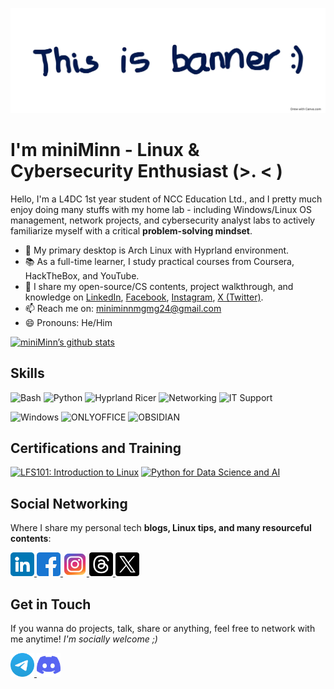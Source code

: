 ![banner](Images/banner.webp)

# I'm miniMinn - Linux & Cybersecurity Enthusiast (>. < )
Hello, I'm a L4DC 1st year student of NCC Education Ltd., and I pretty much enjoy doing many stuffs with my home lab - including Windows/Linux OS management, network projects, and cybersecurity analyst labs to actively familiarize myself with a critical **problem-solving mindset**.

- 🐧 My primary desktop is Arch Linux with Hyprland environment.
- 📚 As a full-time learner, I study practical courses from Coursera, HackTheBox, and YouTube.
- 📝 I share my open-source/CS contents, project walkthrough, and knowledge on [LinkedIn](https://www.linkedin.com/in/minn-maung-maung-03352028a/), [Facebook](https://www.facebook.com/profile.php?id=100087719122627), [Instagram](https://www.instagram.com/miniminn_ig?igsh=aWIyZjhsa2FiaGhs), [X (Twitter)](https://x.com/miniMinn24?t=CjacvDF0KcV51epICnFI7g&s=09).
- 📫 Reach me on: miniminnmgmg24@gmail.com
- 😄 Pronouns: He/Him

[![miniMinn’s github stats](https://github-readme-stats.vercel.app/api?username=miniMinn24)](https://github.com/miniMinn24)

## Skills
<img alt="Bash" src="https://img.shields.io/badge/Linux Administration-%2320232a.svg?style=for-the-badge&logo=gnubash&logoColor=%2361DAFB"/> <img alt="Python" src="https://img.shields.io/badge/Small Scripting-%2320232a.svg?style=for-the-badge&logo=python&logoColor=%2361DAFB"/> <img alt="Hyprland Ricer" src="https://img.shields.io/badge/Hyprland_Ricer-%23000000?style=for-the-badge&logo=neovim&logoColor=%2361DAFB"/> <img alt="Networking" src="https://img.shields.io/badge/Networking-%2320232a.svg?style=for-the-badge&logo=internet&logoColor=%2361DAFB"/> <img alt="IT Support" src="https://img.shields.io/badge/IT Support-%2320232a.svg?style=for-the-badge&logo=windows&logoColor=%2361DAFB"/> 

<img alt="Windows" src="https://img.shields.io/badge/OS Troubleshoot (Windows, Linux)-046dc9?style=for-the-badge&logo=data:image/svg+xml;base64,[BASE64_STRING]&logoColor=white"/> <img alt="ONLYOFFICE" src="https://img.shields.io/badge/ONLYOFFICE-91bbff?style=for-the-badge&logo=data:image/svg+xml;base64,[BASE64_STRING]&logoColor=white"/> <img alt="OBSIDIAN" src="https://img.shields.io/badge/Obsidian Notetaking-ac63ff?style=for-the-badge&logo=data:image/svg+xml;base64,[BASE64_STRING]&logoColor=white"/>

## Certifications and Training
<!--START_SECTION:badges-->
<a href="https://www.credly.com/badges/e248ed44-5712-4c9b-a035-283b1e822840" title="LFS101: Introduction to Linux"><img src="https://images.credly.com/size/80x80/images/97a95d07-04c3-4afb-952a-6bcf46ddb87e/blob" alt="LFS101: Introduction to Linux" width="80" height="80"></a>
<a href="https://www.credly.com/badges/6f89b56a-5f7a-4bc6-ba0d-4a4d3276264e" title="Python for Data Science and AI"><img src="https://images.credly.com/size/80x80/images/40bee502-a5b3-4365-90e7-57eed5067594/image.png" alt="Python for Data Science and AI" width="80" height="80"></a>
<!--END_SECTION:badges-->

## Social Networking
Where I share my personal tech **blogs, Linux tips, and many resourceful contents**:

<a href="https://www.linkedin.com/in/min-maung-maung-03352028a/">
  <img src="Icons/linkedin.png" width="38" alt="LinkedIn">
</a>
<a href="https://www.facebook.com/share/17VUdL46FU/">
  <img src="Icons/facebook.png" width="38" alt="Facebook">
</a>
<a href="https://www.instagram.com/miniminn_ig">
  <img src="Icons/instagram.png" width="38" alt="Instagram">
</a>   
<a href="https://www.threads.com/@miniminn_ig">
  <img src="Icons/threads.png" width="38" alt="Threads">
</a>
<a href="https://x.com/miniMinn24">
  <img src="Icons/twitter.png" width="38" alt="X (Twitter)">
</a>

## Get in Touch
If you wanna do projects, talk, share or anything, feel free to network with me anytime!
_I'm socially welcome ;)_

<a href="https://t.me/@miniMinn24">
  <img src="Icons/telegram.png" width="38" alt="Telegram">
</a>
<a href="https://discord.com/users/1060219053551124511">
  <img src="Icons/discord.png" width="38" alt="Discord">
</a>
